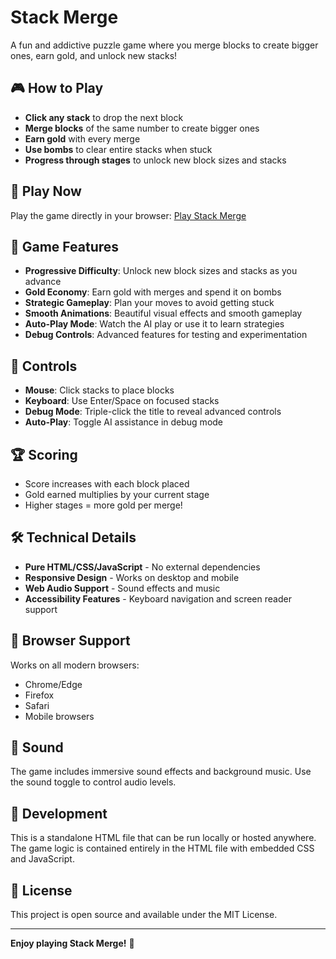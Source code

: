 # Stack Merge

A fun and addictive puzzle game where you merge blocks to create bigger ones, earn gold, and unlock new stacks!

## 🎮 How to Play

- **Click any stack** to drop the next block
- **Merge blocks** of the same number to create bigger ones
- **Earn gold** with every merge
- **Use bombs** to clear entire stacks when stuck
- **Progress through stages** to unlock new block sizes and stacks

## 🚀 Play Now

Play the game directly in your browser: [Play Stack Merge](https://YOUR_USERNAME.github.io/stackmerge/)

## 🎯 Game Features

- **Progressive Difficulty**: Unlock new block sizes and stacks as you advance
- **Gold Economy**: Earn gold with merges and spend it on bombs
- **Strategic Gameplay**: Plan your moves to avoid getting stuck
- **Smooth Animations**: Beautiful visual effects and smooth gameplay
- **Auto-Play Mode**: Watch the AI play or use it to learn strategies
- **Debug Controls**: Advanced features for testing and experimentation

## 🎨 Controls

- **Mouse**: Click stacks to place blocks
- **Keyboard**: Use Enter/Space on focused stacks
- **Debug Mode**: Triple-click the title to reveal advanced controls
- **Auto-Play**: Toggle AI assistance in debug mode

## 🏆 Scoring

- Score increases with each block placed
- Gold earned multiplies by your current stage
- Higher stages = more gold per merge!

## 🛠️ Technical Details

- **Pure HTML/CSS/JavaScript** - No external dependencies
- **Responsive Design** - Works on desktop and mobile
- **Web Audio Support** - Sound effects and music
- **Accessibility Features** - Keyboard navigation and screen reader support

## 📱 Browser Support

Works on all modern browsers:
- Chrome/Edge
- Firefox
- Safari
- Mobile browsers

## 🎵 Sound

The game includes immersive sound effects and background music. Use the sound toggle to control audio levels.

## 🔧 Development

This is a standalone HTML file that can be run locally or hosted anywhere. The game logic is contained entirely in the HTML file with embedded CSS and JavaScript.

## 📄 License

This project is open source and available under the MIT License.

---

**Enjoy playing Stack Merge!** 🎉
